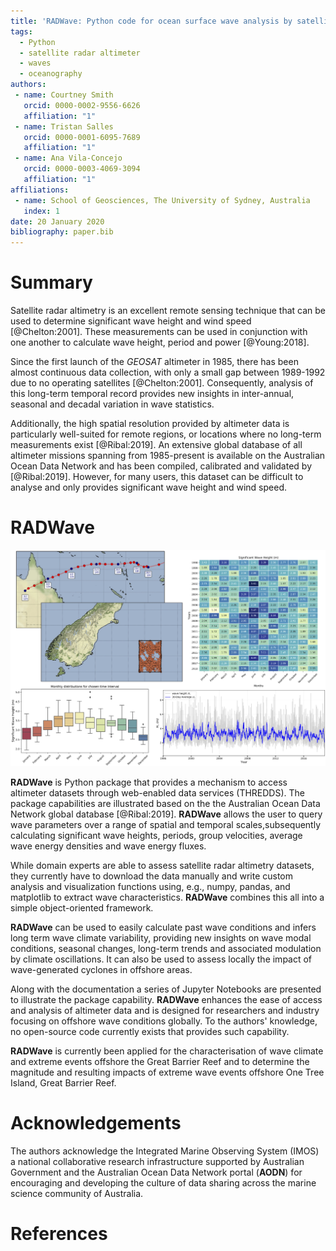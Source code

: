 ```yaml
---
title: 'RADWave: Python code for ocean surface wave analysis by satellite radar altimeter'
tags:
  - Python
  - satellite radar altimeter
  - waves
  - oceanography
authors:
 - name: Courtney Smith
   orcid: 0000-0002-9556-6626
   affiliation: "1"
 - name: Tristan Salles
   orcid: 0000-0001-6095-7689
   affiliation: "1"
 - name: Ana Vila-Concejo
   orcid: 0000-0003-4069-3094
   affiliation: "1"
affiliations:
 - name: School of Geosciences, The University of Sydney, Australia
   index: 1
date: 20 January 2020
bibliography: paper.bib
---
```


# Summary

Satellite radar altimetry is an excellent remote sensing technique that can be used to determine significant wave height and wind speed [@Chelton:2001]. These measurements can be used in conjunction with one another to calculate wave height, period and power [@Young:2018].

Since the first launch of the *GEOSAT* altimeter in 1985, there has been almost continuous data collection, with only a small gap between 1989-1992 due to no operating satellites [@Chelton:2001]. Consequently, analysis of this long-term temporal record provides new insights in inter-annual, seasonal and decadal variation in wave statistics.

Additionally, the high spatial resolution provided by altimeter data is particularly well-suited for remote regions, or locations where no long-term measurements exist [@Ribal:2019]. An extensive global database of all altimeter missions spanning from 1985-present is available on the Australian Ocean Data Network and has been compiled, calibrated and validated by [@Ribal:2019]. However, for many users, this dataset can be difficult to analyse and only provides significant wave height and wind speed.

# RADWave

![An example of wave analysis perform with RADWave and its plotting capabilities.\label{fig:example}](fig1.jpg)

**RADWave** is Python package that provides a mechanism to access altimeter datasets through web-enabled data services (THREDDS). The package capabilities are illustrated based on the the Australian Ocean Data Network global database [@Ribal:2019]. **RADWave** allows the user to query wave parameters over a range of spatial and temporal scales,subsequently calculating significant wave heights, periods, group velocities, average wave energy densities and wave energy fluxes.

While domain experts are able to assess satellite radar altimetry datasets, they currently have to download the data manually and write custom analysis and visualization functions using, e.g., numpy, pandas, and matplotlib to extract wave characteristics. **RADWave** combines this all into a simple object-oriented framework.

**RADWave** can be used to easily calculate past wave conditions and infers long term wave climate variability, providing new insights on wave modal conditions, seasonal changes, long-term trends and associated modulation by climate oscillations. It can also be used to assess locally the impact of wave-generated cyclones in offshore areas.

Along with the documentation a series of Jupyter Notebooks are presented to illustrate the package capability. **RADWave** enhances the ease of access and analysis of altimeter data and is designed for researchers and industry focusing on offshore wave conditions globally. To the authors' knowledge, no open-source code currently exists that provides such capability.

**RADWave** is currently been applied for the characterisation of wave climate and extreme events offshore the Great Barrier Reef and to determine the magnitude and resulting impacts of extreme wave events offshore One Tree Island, Great Barrier Reef.

# Acknowledgements

The authors acknowledge the Integrated Marine Observing System (IMOS) a national collaborative research infrastructure supported by Australian Government and the Australian Ocean Data Network portal (**AODN**) for encouraging and developing the culture of data sharing across the marine science community of Australia.

# References

